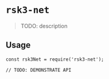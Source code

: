 # `rsk3-net`

> TODO: description

## Usage

```
const rsk3Net = require('rsk3-net');

// TODO: DEMONSTRATE API
```
